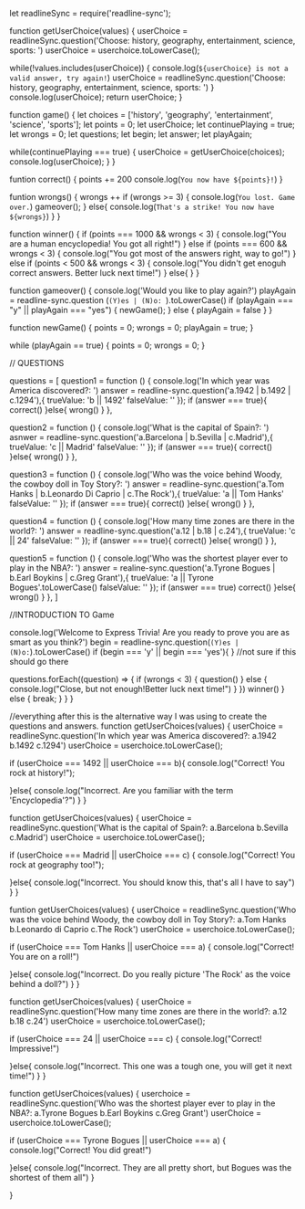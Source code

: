 let readlineSync = require('readline-sync');

function getUserChoice(values) {
  userChoice = readlineSync.question('Choose: history, geography, entertainment, science, sports: ')
  userChoice = userchoice.toLowerCase();

  while(!values.includes(userChoice)) {
    console.log(`${userChoice} is not a valid answer, try again!`)
    userChoice = readlineSync.question('Choose: history, geography, entertainment, science, sports: ')
  }
  console.log(userChoice);
  return userChoice;
}

function game() {
  let choices = ['history', 'geography', 'entertainment', 'science', 'sports'];
  let points = 0;
  let userChoice;
  let continuePlaying = true;
  let wrongs = 0;
  let questions;
  let begin;
  let answer;
  let playAgain;

  while(continuePlaying === true) {
    userChoice = getUserChoice(choices);
    console.log(userChoice);
  }
}

funtion correct() {
  points += 200
  console.log(`You now have ${points}!`)
}

funtion wrongs() {
  wrongs ++
  if (wrongs >= 3) {
    console.log(`You lost. Game over.`)
    gameover();
  }
  else{
    console.log(`That's a strike! You now have ${wrongs}`)
  }
}

function winner() {
  if (points === 1000 && wrongs < 3) {
    console.log("You are a human encyclopedia! You got all right!")
  }
  else if (points === 600 && wrongs < 3) {
    console.log("You got most of the answers right, way to go!")
  }
  else if (points < 500 && wrongs < 3) {
    console.log("You didn't get enoguh correct answers. Better luck next time!")
  }
  else{
  }
}

function gameover() {
  console.log('Would you like to play again?')
  playAgain = readline-sync.question (`(Y)es | (N)o: `).toLowerCase()
  if (playAgain === "y" || playAgain === "yes") {
    newGame();
  }
  else {
    playAgain = false
  }
}

function newGame() {
  points = 0;
  wrongs = 0;
  playAgain = true;
}

while (playAgain == true) {
  points = 0;
  wrongs = 0;
}

// QUESTIONS

questions = [
  question1 = function () {
    console.log('In which year was America discovered?: ')
      answer = readline-sync.question('a.1942 | b.1492 | c.1294'),{
        trueValue: 'b || 1492'
        falseValue: ''
      });
      if (answer === true){
        correct()
      }else{
        wrong()
      }
  },

  question2 = function () {
    console.log('What is the capital of Spain?: ')
    asnwer = readline-sync.question('a.Barcelona | b.Sevilla | c.Madrid'),{
      trueValue: 'c || Madrid'
      falseValue: ''
    });
    if (answer === true){
      correct()
    }else{
      wrong()
    }
  },

  question3 = function () {
    console.log('Who was the voice behind Woody, the cowboy doll in Toy Story?: ')
    answer = readline-sync.question('a.Tom Hanks | b.Leonardo Di Caprio | c.The Rock'),{
      trueValue: 'a || Tom Hanks'
      falseValue: ''
    });
    if (answer === true){
      correct()
    }else{
      wrong()
    }
  },

  question4 = function () {
    console.log('How many time zones are there in the world?: ')
    answer = readline-sync.question('a.12 | b.18 | c.24'),{
      trueValue: 'c || 24'
      falseValue: ''
    });
    if (answer === true){
      correct()
    }else{
      wrong()
    }
  },

  question5 = function () {
    console.log('Who was the shortest player ever to play in the NBA?: ')
    answer = realine-sync.question('a.Tyrone Bogues | b.Earl Boykins | c.Greg Grant'),{
      trueValue: 'a || Tyrone Bogues'.toLowerCase()
      falseValue: ''
    });
    if (answer === true)
    correct()
  }else{
    wrong()
  }
},
]

//INTRODUCTION TO Game

console.log('Welcome to Express Trivia! Are you ready to prove you are as smart as you think?')
begin = readline-sync.question(` (Y)es | (N)o: `).toLowerCase()
if (begin === 'y' || begin === 'yes'){
} //not sure if this should go there

questions.forEach((question) => {
        if (wrongs < 3) {
          question()
        }
        else {
          console.log("Close, but not enough!Better luck next time!")
        }
      })
      winner()
    }
    else {
      break;
    }
  }
}


//everything after this is the alternative way I was using to create the questions and answers.
function getUserChoices(values) {
  userChoice = readlineSync.question('In which year was America discovered?: a.1942  b.1492  c.1294')
  userChoice = userchoice.toLowerCase();

  if (userChoice === 1492 || userChoice === b){
    console.log("Correct! You rock at history!");

  }else{
    console.log("Incorrect. Are you familiar with the term 'Encyclopedia'?")
  }
}

function getUserChoices(values) {
  userChoice = readlineSync.question('What is the capital of Spain?: a.Barcelona  b.Sevilla  c.Madrid')
  userChoice = userchoice.toLowerCase();

  if (userChoice === Madrid || userChoice === c) {
    console.log("Correct! You rock at geography too!");

  }else{
    console.log("Incorrect. You should know this, that's all I have to say")
  }
}

funtion getUserChoices(values) {
  userChoice = readlineSync.question('Who was the voice behind Woody, the cowboy doll in Toy Story?: a.Tom Hanks  b.Leonardo di Caprio  c.The Rock')
  userChoice = userchoice.toLowerCase();

  if (userChoice === Tom Hanks || userChoice === a) {
    console.log("Correct! You are on a roll!")

  }else{
    console.log("Incorrect. Do you really picture 'The Rock' as the voice behind a doll?")
  }
}

function getUserChoices(values) {
  userChoice = readlineSync.question('How many time zones are there in the world?: a.12  b.18  c.24')
  userChoice = userchoice.toLowerCase();

  if (userChoice === 24 || userChoice === c) {
    console.log("Correct! Impressive!")

  }else{
    console.log("Incorrect. This one was a tough one, you will get it next time!")
  }
}

function getUserChoices(values) {
  userchoice = readlineSync.question('Who was the shortest player ever to play in the NBA?: a.Tyrone Bogues  b.Earl Boykins  c.Greg Grant')
  userChoice = userchoice.toLowerCase();

if (userChoice === Tyrone Bogues || userChoice === a) {
  console.log("Correct! You did great!")

}else{
  console.log("Incorrect. They are all pretty short, but Bogues was the shortest of them all")
}

}

